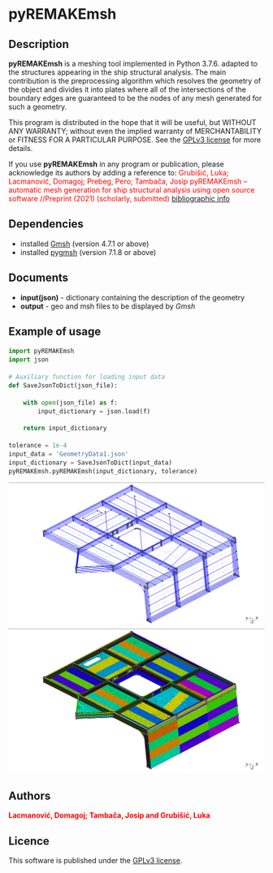# pyREMAKEmsh

## **Description**

**pyREMAKEmsh** is a meshing tool implemented in Python 3.7.6. adapted to the structures appearing in the ship structural analysis. The main contribution is the preprocessing algorithm which resolves the geometry of the object and divides it into plates where all of the intersections of the boundary edges are guaranteed to be the nodes of any mesh generated for such a geometry.

This program is distributed in the hope that it will be useful, but WITHOUT ANY WARRANTY; without even the implied warranty of MERCHANTABILITY or FITNESS FOR A PARTICULAR PURPOSE. See the [GPLv3 license](https://www.gnu.org/licenses/gpl-3.0.en.html) for more details.

If you use **pyREMAKEmsh** in any program or publication, please acknowledge its authors by adding a reference to:<span style="color:red"> Grubišić, Luka; Lacmanović, Domagoj; Prebeg, Pero; Tambača, Josip
pyREMAKEmsh – automatic mesh generation for ship structural analysis using open source software //Preprint (2021) (scholarly, submitted) <a href="https://www.bib.irb.hr/1150462" title="pyREMAKEmsh">bibliographic info</a></span>

## **Dependencies**
* installed [Gmsh](https://gmsh.info/) (version 4.7.1 or above)
* installed [pygmsh](https://github.com/nschloe/pygmsh) (version 7.1.8 or above)

## **Documents**
- **input(json)** - dictionary containing the description of the geometry
- **output** - geo and msh files to be displayed by *Gmsh*

## **Example of usage**
```python
import pyREMAKEmsh
import json

# Auxiliary function for loading input data
def SaveJsonToDict(json_file):  
    
    with open(json_file) as f:
        input_dictionary = json.load(f)

    return input_dictionary

tolerance = 1e-4
input_data = 'GeometryData1.json'
input_dictionary = SaveJsonToDict(input_data)
pyREMAKEmsh.pyREMAKEmsh(input_dictionary, tolerance)

```

![Geometry](/Figures/Geometry1.png "Geometry")
![Mesh](/Figures/Mesh1.png "Mesh")


## **Authors**
<span style="color:red"> **Lacmanović, Domagoj; Tambača, Josip and Grubišić, Luka** </span>

## **Licence**
This software is published under the [GPLv3 license](https://www.gnu.org/licenses/gpl-3.0.en.html).
